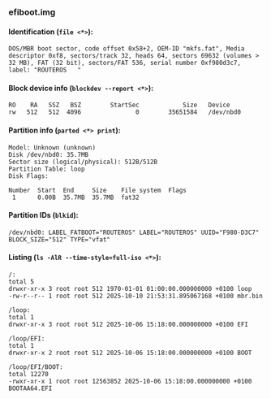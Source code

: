 ### efiboot.img
#### Identification (`file <*>`):
```
DOS/MBR boot sector, code offset 0x58+2, OEM-ID "mkfs.fat", Media descriptor 0xf8, sectors/track 32, heads 64, sectors 69632 (volumes > 32 MB), FAT (32 bit), sectors/FAT 536, serial number 0xf980d3c7, label: "ROUTEROS   "
```
#### Block device info (`blockdev --report <*>`):
```
RO    RA   SSZ   BSZ        StartSec            Size   Device
rw   512   512  4096               0        35651584   /dev/nbd0
```
#### Partition info (`parted <*> print`):
```
Model: Unknown (unknown)
Disk /dev/nbd0: 35.7MB
Sector size (logical/physical): 512B/512B
Partition Table: loop
Disk Flags: 

Number  Start  End     Size    File system  Flags
 1      0.00B  35.7MB  35.7MB  fat32
```
#### Partition IDs (`blkid`):
```
/dev/nbd0: LABEL_FATBOOT="ROUTEROS" LABEL="ROUTEROS" UUID="F980-D3C7" BLOCK_SIZE="512" TYPE="vfat"
```
#### Listing (`ls -AlR --time-style=full-iso <*>`):
```
/:
total 5
drwxr-xr-x 3 root root 512 1970-01-01 01:00:00.000000000 +0100 loop
-rw-r--r-- 1 root root 512 2025-10-10 21:53:31.895067168 +0100 mbr.bin

/loop:
total 1
drwxr-xr-x 3 root root 512 2025-10-06 15:18:00.000000000 +0100 EFI

/loop/EFI:
total 1
drwxr-xr-x 2 root root 512 2025-10-06 15:18:00.000000000 +0100 BOOT

/loop/EFI/BOOT:
total 12270
-rwxr-xr-x 1 root root 12563852 2025-10-06 15:18:00.000000000 +0100 BOOTAA64.EFI
```

